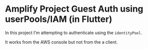 # Amplify Project Guest Auth using userPools/IAM (in Flutter)

In this project I'm attempting to authenticate using the `identityPool`. 

It works from the AWS console but not from the a client. 
